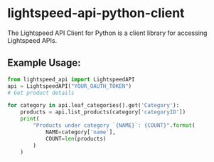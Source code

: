 # lightspeed-api-python-client

The Lightspeed API Client for Python is a client library for accessing Lightspeed APIs.

## Example Usage:

```python
from lightspeed_api import LightspeedAPI
api = LightspeedAPI("YOUR_OAUTH_TOKEN")
# Get product details

for category in api.leaf_categories().get('Category'):
    products = api.list_products(category['categoryID'])
    print(
        "Products under category `{NAME}`: {COUNT}".format(
            NAME=category['name'],
            COUNT=len(products)
        )
    )
```



